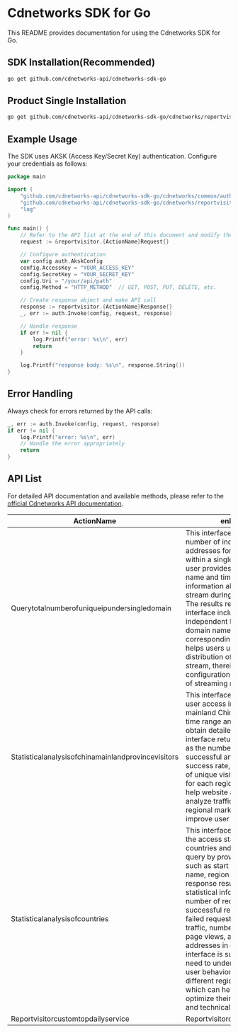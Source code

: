 # Cdnetworks SDK for Go

This README provides documentation for using the Cdnetworks SDK for Go.

## SDK Installation(Recommended)

```bash
go get github.com/cdnetworks-api/cdnetworks-sdk-go
```

## Product Single Installation

```bash
go get github.com/cdnetworks-api/cdnetworks-sdk-go/cdnetworks/reportvisitor
```

## Example Usage

The SDK uses AKSK (Access Key/Secret Key) authentication. Configure your credentials as follows:

```go
package main

import (
    "github.com/cdnetworks-api/cdnetworks-sdk-go/cdnetworks/common/auth"
    "github.com/cdnetworks-api/cdnetworks-sdk-go/cdnetworks/reportvisitor"
    "log"
)

func main() {
	// Refer to the API list at the end of this document and modify the corresponding {ActionName}, Method, and Uri
    request := &reportvisitor.{ActionName}Request{}

    // Configure authentication
    var config auth.AkskConfig
    config.AccessKey = "YOUR_ACCESS_KEY"
    config.SecretKey = "YOUR_SECRET_KEY"
    config.Uri = "/your/api/path"
    config.Method = "HTTP_METHOD"  // GET, POST, PUT, DELETE, etc.

    // Create response object and make API call
    response := reportvisitor.{ActionName}Response{}
    _, err := auth.Invoke(config, request, response)

    // Handle response
    if err != nil {
        log.Printf("error: %s\n", err)
        return
    }

    log.Printf("response body: %s\n", response.String())
}
```

## Error Handling

Always check for errors returned by the API calls:

```go
_, err := auth.Invoke(config, request, response)
if err != nil {
    log.Printf("error: %s\n", err)
    // Handle the error appropriately
    return
}
```

## API List
For detailed API documentation and available methods, please refer to the [official Cdnetworks API documentation](https://docs.cdnetworks.com/en/cdn/apidocs).

| ActionName | enDescription | client_methods | uri |
| --- | --- | --- | --- |
| Querytotalnumberofuniqueipundersingledomain | This interface is used to query the number of independent IP addresses for each stream name within a single domain name. The user provides a specific domain name and time to obtain information about the specified stream during this period (in days). The results returned by the interface include statistics on independent IP addresses for the domain name and its corresponding stream name. This helps users understand the distribution of visitors to each stream, thereby optimizing traffic configuration or evaluating the use of streaming media services. | POST | /api/report/visitor/total/stream |
| Statisticalanalysisofchinamainlandprovincevisitors | This interface is used to analyze user access in various provinces in mainland China. Users provide a time range and domain name to obtain detailed statistics. The interface returns information such as the number of requests, successful and failed requests, success rate, total traffic, number of unique visitors, and page views for each region. These data can help website administrators analyze traffic sources, improve regional marketing strategies, and improve user experience. | POST | /api/report/visit/analysis/combine/province |
| Statisticalanalysisofcountries | This interface is used to analyze the access statistics of different countries and regions. Users can query by providing parameters such as start and end time, domain name, region code, etc. The response results include detailed statistical information such as the number of requests, number of successful requests, number of failed requests, success rate, total traffic, number of unique visitors, page views, and number of IP addresses in each region. This interface is suitable for users who need to understand the traffic and user behavior of websites in different regions around the world, which can help companies optimize their market strategies and technical resource allocation. | POST | /api/report/visit/analysis/combine/country |
| Reportvisitorcustomtopdailyservice | Reportvisitorcustomtopdailyservice | POST | /api/report/visitor/custom-top/daily |